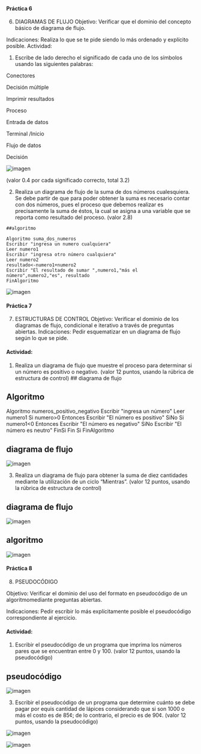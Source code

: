 #### Práctica 6
6. DIAGRAMAS DE FLUJO
Objetivo: Verificar que el dominio del concepto básico de diagrama de flujo.

Indicaciones: Realiza lo que se te pide siendo lo más ordenado y explícito posible.
Actividad:

  1. Escribe de lado derecho el significado de cada uno de los símbolos usando las
  siguientes palabras: 
  
  Conectores
  
  Decisión múltiple
  
  Imprimir resultados
  
  Proceso
  
  Entrada de datos
  
  Terminal /Inicio
  
  Flujo de datos
  
  Decisión
  
![imagen](https://user-images.githubusercontent.com/101213081/160190405-6a914d54-44e2-4a80-a927-3fb000119868.png)

  
  (valor 0.4 por cada significado correcto, total 3.2)
  
   2. Realiza un diagrama de flujo de la suma de dos números cualesquiera. Se debe partir de que para poder obtener la suma es necesario contar con dos números, pues el
    proceso que debemos realizar es precisamente la suma de éstos, la cual se asigna a una variable que se reporta como resultado del proceso. (valor 2.8)
    
    ##algoritmo
    
    Algoritmo suma_dos_numeros
    Escribir "ingresa un numero cualquiera"
    Leer numero1
    Escribir "ingresa otro número cualquiera"
    Leer numero2
    resultado<-numero1+numero2
    Escribir "El resultado de sumar ",numero1,"más el número",numero2,"es", resultado
    FinAlgoritmo
    
  
  
    
   ![imagen](https://user-images.githubusercontent.com/101213081/160192948-5759166f-6088-4540-8205-cf84cbf3a4ca.png)

    
    
    
    
    
    
    
    
    
    
    
 #### Práctica 7
7. ESTRUCTURAS DE CONTROL
Objetivo: Verificar el dominio de los diagramas de flujo, condicional e iterativo a través de preguntas abiertas.
Indicaciones: Pedir esquematizar en un diagrama de flujo según lo que se pide.
#### Actividad:

  1. Realiza un diagrama de flujo que muestre el proceso para determinar si un número es positivo o negativo. (valor 12 puntos, usando la rúbrica de estructura de control)  ## diagrama de flujo
  
## Algoritmo

Algoritmo numeros_positivo_negativo
   Escribir "ingresa un número"
   Leer numero1
 Si numero>0 Entonces
   Escribir "El número es positivo"
 SiNo
   Si numero1<0 Entonces
   Escribir "El número es negativo"
    SiNo
   Escribir "El número es neutro"
    FinSi
 Fin Si
FinAlgoritmo 
      








 ## diagrama de flujo
![imagen](https://user-images.githubusercontent.com/101213081/160926219-9d20893f-e604-4a40-ad49-5a0c46c4308a.png)




    













  3. Realiza un diagrama de flujo para obtener la suma de diez cantidades mediante la utilización de un ciclo “Mientras”. (valor 12 puntos, usando la rúbrica de estructura de
control)  
## diagrama de flujo

![imagen](https://user-images.githubusercontent.com/101213081/160934262-4475e0be-8304-4a32-a665-2983f36ae7b4.png)

## algoritmo 
![imagen](https://user-images.githubusercontent.com/101213081/160934699-3300306c-2b01-49cb-9eed-84a066d9162b.png)









#### Práctica 8
8. PSEUDOCÓDIGO

Objetivo: Verificar el dominio del uso del formato en pseudocódigo de un algoritmomediante preguntas abiertas.

Indicaciones: Pedir escribir lo más explícitamente posible el pseudocódigo correspondiente al ejercicio.

#### Actividad:

  1. Escribir el pseudocódigo de un programa que imprima los números pares que se encuentran entre 0 y 100. (valor 12 puntos, usando la pseudocódigo)
  
  ## pseudocódigo
  
  ![imagen](https://user-images.githubusercontent.com/101213081/160931773-4bf9ae2c-71b7-4e45-b17c-314c857806d2.png)



  3. Escribir el pseudocódigo de un programa que determine cuánto se debe pagar por equis cantidad de lápices considerando que si son 1000 o más el costo es de 85¢; de lo
contrario, el precio es de 90¢. (valor 12 puntos, usando la pseudocódigo)

![imagen](https://user-images.githubusercontent.com/101213081/160251840-531266b8-331c-4813-99d1-ff6f6eff6a6e.png)





![imagen](https://user-images.githubusercontent.com/101213081/160251870-767d2638-f74f-4d03-9402-67541f28e746.png)






